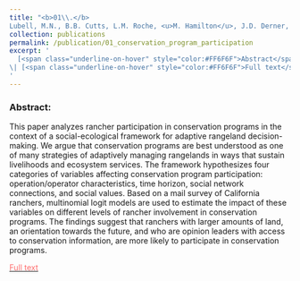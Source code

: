 ```yaml
---
title: "<b>01\\.</b> 
Lubell, M.N., B.B. Cutts, L.M. Roche, <u>M. Hamilton</u>, J.D. Derner, E. Kachergis, K.W. Tate, 2013. **Conservation Program Participation and Adaptive Rangeland Decision-Making**. Rangel. Ecol. Manag. 66, 609–620. https://doi.org/10.2111/REM-D-13-00025.1"
collection: publications
permalink: /publication/01_conservation_program_participation
excerpt: '
  [<span class="underline-on-hover" style="color:#FF6F6F">Abstract</span>](../publication/01_conservation_program_participation)
\| [<span class="underline-on-hover" style="color:#FF6F6F">Full text</span>](http://www.bioone.org/doi/abs/10.2111/rem-d-13-00025.1)
'
---
```


### Abstract:
This paper analyzes rancher participation in conservation programs in the context of a social-ecological framework for adaptive rangeland decision-making. We argue that conservation programs are best understood as one of many strategies of adaptively managing rangelands in ways that sustain livelihoods and ecosystem services. The framework hypothesizes four categories of variables affecting conservation program participation: operation/operator characteristics, time horizon, social network connections, and social values. Based on a mail survey of California ranchers, multinomial logit models are used to estimate the impact of these variables on different levels of rancher involvement in conservation programs. The findings suggest that ranchers with larger amounts of land, an orientation towards the future, and who are opinion leaders with access to conservation information, are more likely to participate in conservation programs.

[<span class="underline-on-hover" style="color:#FF6F6F">Full text</span>](http://www.bioone.org/doi/abs/10.2111/rem-d-13-00025.1)


